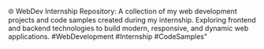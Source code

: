 🌐 WebDev Internship Repository: A collection of my web development projects and code samples created during my internship. Exploring frontend and backend technologies to build modern, responsive, and dynamic web applications. #WebDevelopment #Internship #CodeSamples"
